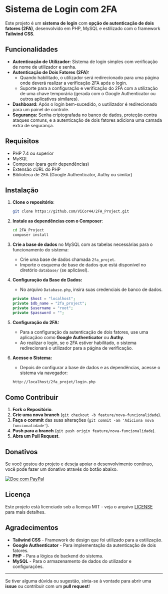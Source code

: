 # Sistema de Login com 2FA

Este projeto é um **sistema de login** com **opção de autenticação de dois fatores (2FA)**, desenvolvido em PHP, MySQL e estilizado com o framework **Tailwind CSS**.

## Funcionalidades

- **Autenticação de Utilizador:** Sistema de login simples com verificação de nome de utilizador e senha.
- **Autenticação de Dois Fatores (2FA):** 
  - Quando habilitado, o utilizador será redirecionado para uma página onde deverá realizar a verificação 2FA após o login.
  - Suporte para a configuração e verificação do 2FA com a utilização de uma chave temporária (gerada com o Google Authenticator ou outros aplicativos similares).  
- **Dashboard:** Após o login bem-sucedido, o uutilizador é redirecionado para um painel de controle.
- **Segurança:** Senha criptografada no banco de dados, proteção contra ataques comuns, e a autenticação de dois fatores adiciona uma camada extra de segurança.

## Requisitos

- PHP 7.4 ou superior
- MySQL
- Composer (para gerir dependências)
- Extensão cURL do PHP
- Biblioteca de 2FA (Google Authenticator, Authy ou similar)

## Instalação

1. **Clone o repositório**:
    ```bash
    git clone https://github.com/ViCor44/2FA_Project.git
    ```

2. **Instale as dependências com o Composer**:
    ```bash
    cd 2FA_Project
    composer install
    ```

3. **Crie a base de dados** no MySQL com as tabelas necessárias para o funcionamento do sistema:
    - Crie uma base de dados chamada `2fa_projet`.
    - Importe o esquema de base de dados que está disponível no diretório `database/` (se aplicável).

4. **Configuração da Base de Dados:**
    - No arquivo `Database.php`, insira suas credenciais de banco de dados.

    ```php
    private $host = "localhost";
    private $db_name = "2fa_project";
    private $username = "root";
    private $password = "";     
    ```

5. **Configuração do 2FA:**
    - Para a configuração da autenticação de dois fatores, use uma aplicaçãoo como **Google Authenticator** ou **Authy**.
    - Ao realizar o login, se o 2FA estiver habilitado, o sistema redirecionará o utilizador para a página de verificação.

6. **Acesse o Sistema:**
    - Depois de configurar a base de dados e as dependências, acesse o sistema via navegador:
    ```bash
    http://localhost/2fa_projet/login.php
    ```

## Como Contribuir

1. **Fork o Repositório**.
2. **Crie uma nova branch** (`git checkout -b feature/nova-funcionalidade`).
3. **Faça o commit** das suas alterações (`git commit -am 'Adiciona nova funcionalidade'`).
4. **Push para a branch** (`git push origin feature/nova-funcionalidade`).
5. **Abra um Pull Request**.

## Donativos

Se você gostou do projeto e deseja apoiar o desenvolvimento contínuo, você pode fazer um donativo através do botão abaixo.

[![Doe com PayPal](https://www.paypalobjects.com/en_US/i/btn/btn_donateCC_LG.gif)](https://www.paypal.com/donate?business=victor.a.correia@gmail.com)

## Licença

Este projeto está licenciado sob a licença MIT - veja o arquivo [LICENSE](LICENSE) para mais detalhes.

## Agradecimentos

- **Tailwind CSS** - Framework de design que foi utilizado para a estilização.
- **Google Authenticator** - Para implementação da autenticação de dois fatores.
- **PHP** - Para a lógica de backend do sistema.
- **MySQL** - Para o armazenamento de dados do utilizador e configurações.

---

Se tiver alguma dúvida ou sugestão, sinta-se à vontade para abrir uma **issue** ou contribuir com um **pull request**!
